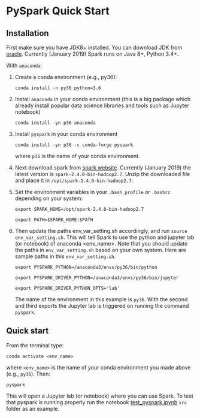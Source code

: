 # PySpark Quick Start

## Installation

First make sure you have JDK8+ installed. You can download JDK from [oracle](https://www.oracle.com/technetwork/java/javase/downloads/jdk8-downloads-2133151.html). Currently (January 2019) Spark runs on Java 8+, Python 3.4+. 

With `anaconda`:

1. Create a conda environment (e.g., py36):

   `conda install -n py36 python=3.6`

2. Install `anaconda`  in your conda environment (this is a big package which already install popular data science libraries and tools such as Jupyter notebook)

   `conda install -yn p36 anaconda` 

3. Install `pyspark` in your conda environment

   `conda install -yn p36 -c conda-forge pyspark`

   where `p36` is the name of your conda environment. 

4. Next download spark from [spark website](https://spark.apache.org/downloads.html). Currently (January 2019) the latest version is `spark-2.4.0-bin-hadoop2.7`. Unzip the downloaded file and place it in `/opt/spark-2.4.0-bin-hadoop2.7`. 

5. Set the environment variables in your `.bash_profile` or `.bashrc` depending on your system:

   `export SPARK_HOME=/opt/spark-2.4.0-bin-hadoop2.7`

   `export PATH=$SPARK_HOME:$PATH`

6. Then update the paths env_var_setting.sh accordingly, and run `source env_var_setting.sh`. This will tell Spark to use the python and jupyter lab (or notebook) of anaconda <env_name>. Note that you should update the paths in `env_var_setting.sh` based on your own system. Here are sample paths in this `env_var_setting.sh`. 

   `export PYSPARK_PYTHON=/anaconda3/envs/py36/bin/python`

   `export PYSPARK_DRIVER_PYTHON=/anaconda3/envs/py36/bin/jupyter`

   `export PYSPARK_DRIVER_PYTHON_OPTS='lab'`

   The name of the environment in this example is `py36`. With the second and third exports the Jupyter lab is triggered on running the command `pyspark`.



## Quick start

From the terminal type:

`conda activate <env_name>`

where `<env_name>` is the name of your conda environment you made above (e.g., `py36`). Then:

`pyspark`

This will open a Jupyter lab (or notebook) where you can use Spark. To test that pyspark is running properly run the notebook [test_pyspark.ipynb](../src/test_pyspark.ipynb) `src` folder as an example. 